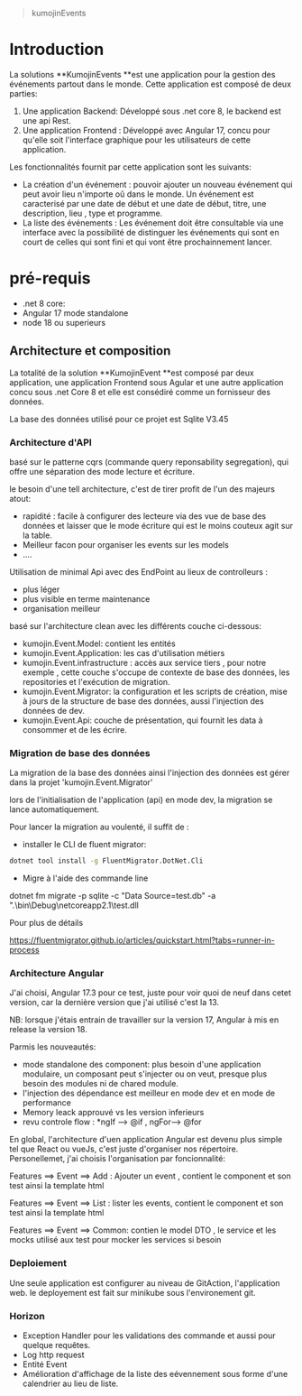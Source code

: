 > kumojinEvents

# Introduction

La solutions **KumojinEvents **est une application pour la gestion des événements partout dans le monde. Cette application est composé de deux parties:

1. Une application Backend: Développé sous .net core 8, le backend est une api Rest.
2. Une application Frontend : Développé avec Angular 17, concu pour qu'elle soit l'interface graphique pour les utilisateurs de cette application.

Les fonctionnalités fournit par cette application sont les suivants:

- La création d'un événement : pouvoir ajouter un nouveau événement qui peut avoir lieu n'importe oû dans le monde. Un événement est caracterisé par une date de début et une date de début, titre, une description, lieu , type et programme.
- La liste des événements : Les événement doit être consultable via une interface avec la possibilité de distinguer les événements qui sont en court de celles qui sont fini et qui vont être prochainnement lancer.

# pré-requis

- .net 8 core:
- Angular 17 mode standalone
- node 18 ou superieurs

## Architecture et composition

La totalité de la solution **KumojinEvent **est composé par deux application, une application Frontend sous Agular et une autre application concu sous .net Core 8 et elle est consédiré comme un fornisseur des données.

La base des données utilisé pour ce projet est Sqlite V3.45

### Architecture d'API

basé sur le patterne cqrs (commande query reponsability segregation), qui offre une séparation des mode lecture et écriture.

le besoin d'une tell architecture, c'est de tirer profit de l'un des majeurs atout:

- rapidité : facile à configurer des lecteure via des vue de base des données et laisser que le mode écriture qui est le moins couteux agit sur la table.
- Meilleur facon pour organiser les events sur les models
- ....

Utilisation de minimal Api avec des EndPoint au lieux de controlleurs :

- plus léger
- plus visible en terme maintenance
- organisation meilleur

basé sur l'architecture clean avec les différents couche ci-dessous:

- kumojin.Event.Model: contient les entités
- kumojin.Event.Application: les cas d'utilisation métiers
- kumojin.Event.infrastructure : accès aux service tiers , pour notre exemple , cette couche s'occupe de contexte de base des données, les repositories et l'exécution de migration.
- kumojin.Event.Migrator: la configuration et les scripts de création, mise à jours de la structure de base des données, aussi l'injection des données de dev.
- kumojin.Event.Api: couche de présentation, qui fournit les data à consommer et de les écrire.

### Migration de base des données

La migration de la base des données ainsi l'injection des données est gérer dans la projet 'kumojin.Event.Migrator'

lors de l'initialisation de l'application  (api) en mode dev, la migration se lance automatiquement.

Pour lancer la migration au voulenté, il suffit de :

- installer le CLI de fluent migrator:

```bash
dotnet tool install -g FluentMigrator.DotNet.Cli
```

- Migre à l'aide des commande line

dotnet fm migrate -p sqlite -c "Data Source=test.db" -a ".\\bin\\Debug\\netcoreapp2.1\\test.dll

Pour plus de détails

https://fluentmigrator.github.io/articles/quickstart.html?tabs=runner-in-process

### Architecture Angular

J'ai choisi, Angular 17.3 pour ce test, juste pour voir quoi de neuf dans cetet version, car la dernière version que j'ai utilisé c'est la 13.

NB: lorsque j'étais entrain de travailler sur la version 17, Angular à mis en release la version 18.

Parmis les nouveautés:

- mode standalone des component: plus besoin d'une application modulaire, un composant peut s'injecter ou on veut, presque plus besoin des modules ni de chared module.
- l'injection des dépendance est meilleur en mode dev et en mode de performance
- Memory leack approuvé vs les version inferieurs
- revu controle flow : *ngIf --> @if , ngFor--> @for

En global, l'architecture d'uen application Angular est devenu plus simple tel que React ou vueJs, c'est juste d'organiser nos répertoire. Personellemet, j'ai choisis l'organisation par foncionnalité:

Features ==> Event ==> Add : Ajouter un event , contient le component et son test ainsi la template html

Features ==> Event ==> List : lister les events, contient le component et son test ainsi la template html

Features ==> Event ==> Common: contien le model DTO , le service et les mocks utilisé aux test pour mocker les services si besoin

### Deploiement
Une seule application est configurer au niveau de GitAction, l'application web.
le deployement est fait sur minikube sous l'environement git.
### Horizon
- Exception Handler pour les validations des commande et aussi pour quelque requêtes.
- Log http request
- Entité Event
- Amélioration d'affichage de la liste des eévennement sous forme d'une calendrier au lieu de liste.


